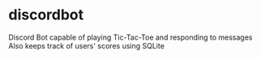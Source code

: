# discordbot

Discord Bot capable of playing Tic-Tac-Toe and responding to messages
Also keeps track of users' scores using SQLite
